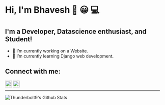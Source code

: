 # Hi, I'm Bhavesh 👋 😀 💻

## I'm a Developer, Datascience enthusiast, and Student!
- 🔭 I’m currently working on a Website.
- 🌱 I’m currently learning Django web development.

## Connect with me:
[<img align="left" alt="codeSTACKr | LinkedIn" width="22px" src="https://cdn.jsdelivr.net/npm/simple-icons@v3/icons/linkedin.svg" />](https://www.linkedin.com/in/bhavesh-yadav-1b0309197/)
[<img align="left" alt="codeSTACKr | Instagram" width="22px" src="https://cdn.jsdelivr.net/npm/simple-icons@v3/icons/instagram.svg" />](https://www.instagram.com/bhavesh.16.8/)

<br />

***
<img align="left" alt="Thunderbolt9's Github Stats" src="https://github-readme-stats.codestackr.vercel.app/api?username=Thunderbolt9&show_icons=true&hide_border=true" />
